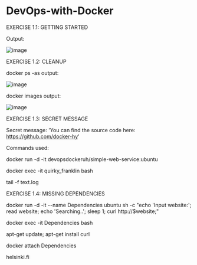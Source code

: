 # DevOps-with-Docker

EXERCISE 1.1: GETTING STARTED

Output:

![image](https://user-images.githubusercontent.com/132380151/235957786-8d125da8-4454-4353-adb6-5c5714dc0db6.png)

EXERCISE 1.2: CLEANUP

docker ps -as output:

![image](https://user-images.githubusercontent.com/132380151/235958822-736fc3cd-d0ce-41b1-8d1d-006bfb71bbcb.png)

docker images output:

![image](https://user-images.githubusercontent.com/132380151/235959123-1c21ffc0-e41d-47ec-adb6-465779d13711.png)

EXERCISE 1.3: SECRET MESSAGE

Secret message: 'You can find the source code here: https://github.com/docker-hy'

Commands used:

docker run -d -it devopsdockeruh/simple-web-service:ubuntu

docker exec -it quirky_franklin bash

tail -f text.log

EXERCISE 1.4: MISSING DEPENDENCIES

docker run -d -it --name Dependencies ubuntu sh -c "echo 'Input website:'; read website; echo 'Searching..'; sleep 1; curl http://$website;"

docker exec -it Dependencies bash

apt-get update; apt-get install curl

docker attach Dependencies

helsinki.fi





